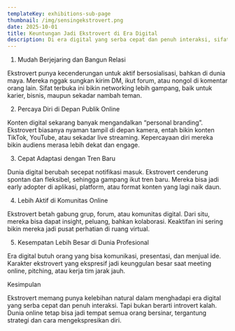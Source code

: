 ```yaml
---
templateKey: exhibitions-sub-page
thumbnail: /img/sensingekstrovert.png
date: 2025-10-01
title: Keuntungan Jadi Ekstrovert di Era Digital
description: Di era digital yang serba cepat dan penuh interaksi, sifat ekstrovert ternyata punya banyak keuntungan. Mereka lebih mudah membangun jaringan, tampil percaya diri di ruang online, dan cepat beradaptasi dengan tren baru. Artikel ini membahas kenapa jadi ekstrovert di dunia serba digital bisa jadi senjata ampuh untuk berkembang.
---
```


1. Mudah Berjejaring dan Bangun Relasi

Ekstrovert punya kecenderungan untuk aktif bersosialisasi, bahkan di dunia maya. Mereka nggak sungkan kirim DM, ikut forum, atau nongol di komentar orang lain. Sifat terbuka ini bikin networking lebih gampang, baik untuk karier, bisnis, maupun sekadar nambah teman.

2. Percaya Diri di Depan Publik Online

Konten digital sekarang banyak mengandalkan “personal branding”. Ekstrovert biasanya nyaman tampil di depan kamera, entah bikin konten TikTok, YouTube, atau sekadar live streaming. Kepercayaan diri mereka bikin audiens merasa lebih dekat dan engage.

3. Cepat Adaptasi dengan Tren Baru

Dunia digital berubah secepat notifikasi masuk. Ekstrovert cenderung spontan dan fleksibel, sehingga gampang ikut tren baru. Mereka bisa jadi early adopter di aplikasi, platform, atau format konten yang lagi naik daun.

4. Lebih Aktif di Komunitas Online

Ekstrovert betah gabung grup, forum, atau komunitas digital. Dari situ, mereka bisa dapat insight, peluang, bahkan kolaborasi. Keaktifan ini sering bikin mereka jadi pusat perhatian di ruang virtual.

5. Kesempatan Lebih Besar di Dunia Profesional

Era digital butuh orang yang bisa komunikasi, presentasi, dan menjual ide. Karakter ekstrovert yang ekspresif jadi keunggulan besar saat meeting online, pitching, atau kerja tim jarak jauh.

Kesimpulan

Ekstrovert memang punya kelebihan natural dalam menghadapi era digital yang serba cepat dan penuh interaksi. Tapi bukan berarti introvert kalah. Dunia online tetap bisa jadi tempat semua orang bersinar, tergantung strategi dan cara mengekspresikan diri.